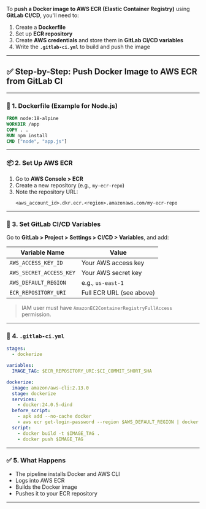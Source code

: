To **push a Docker image to AWS ECR (Elastic Container Registry)** using **GitLab CI/CD**, you'll need to:

1. Create a **Dockerfile**
2. Set up **ECR repository**
3. Create **AWS credentials** and store them in **GitLab CI/CD variables**
4. Write the **`.gitlab-ci.yml`** to build and push the image

---

## ✅ Step-by-Step: Push Docker Image to AWS ECR from GitLab CI

---

### 🧱 1. **Dockerfile (Example for Node.js)**

```Dockerfile
FROM node:18-alpine
WORKDIR /app
COPY . .
RUN npm install
CMD ["node", "app.js"]
```

---

### 📦 2. **Set Up AWS ECR**

1. Go to **AWS Console > ECR**
2. Create a new repository (e.g., `my-ecr-repo`)
3. Note the repository URL:  
   ```
   <aws_account_id>.dkr.ecr.<region>.amazonaws.com/my-ecr-repo
   ```

---

### 🔐 3. **Set GitLab CI/CD Variables**

Go to **GitLab > Project > Settings > CI/CD > Variables**, and add:

| Variable Name       | Value                      |
|---------------------|----------------------------|
| `AWS_ACCESS_KEY_ID` | Your AWS access key        |
| `AWS_SECRET_ACCESS_KEY` | Your AWS secret key   |
| `AWS_DEFAULT_REGION` | e.g., `us-east-1`         |
| `ECR_REPOSITORY_URI` | Full ECR URL (see above) |

> IAM user must have `AmazonEC2ContainerRegistryFullAccess` permission.

---

### 📝 4. **`.gitlab-ci.yml`**

```yaml
stages:
  - dockerize

variables:
  IMAGE_TAG: $ECR_REPOSITORY_URI:$CI_COMMIT_SHORT_SHA

dockerize:
  image: amazon/aws-cli:2.13.0
  stage: dockerize
  services:
    - docker:24.0.5-dind
  before_script:
    - apk add --no-cache docker
    - aws ecr get-login-password --region $AWS_DEFAULT_REGION | docker login --username AWS --password-stdin $ECR_REPOSITORY_URI
  script:
    - docker build -t $IMAGE_TAG .
    - docker push $IMAGE_TAG
```

---

### ✅ 5. **What Happens**

- The pipeline installs Docker and AWS CLI
- Logs into AWS ECR
- Builds the Docker image
- Pushes it to your ECR repository

---

